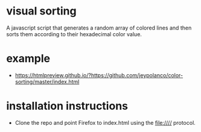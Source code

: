 # visual sorting

A javascript script that generates a random array of colored lines and then
sorts them according to their hexadecimal color value.

# example

-   <https://htmlpreview.github.io/?https://github.com/jeypolanco/color-sorting/master/index.html>

# installation instructions

-   Clone the repo and point Firefox to index.html using the <file:////> protocol.

